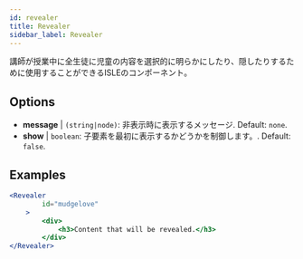 ```yaml
---
id: revealer 
title: Revealer
sidebar_label: Revealer
---
```


講師が授業中に全生徒に児童の内容を選択的に明らかにしたり、隠したりするために使用することができるISLEのコンポーネント。

## Options

* __message__ | `(string|node)`: 非表示時に表示するメッセージ. Default: `none`.
* __show__ | `boolean`: 子要素を最初に表示するかどうかを制御します。. Default: `false`.


## Examples

```jsx live
<Revealer
        id="mudgelove"
    >
        <div>
            <h3>Content that will be revealed.</h3>
        </div>
</Revealer>
``` 

